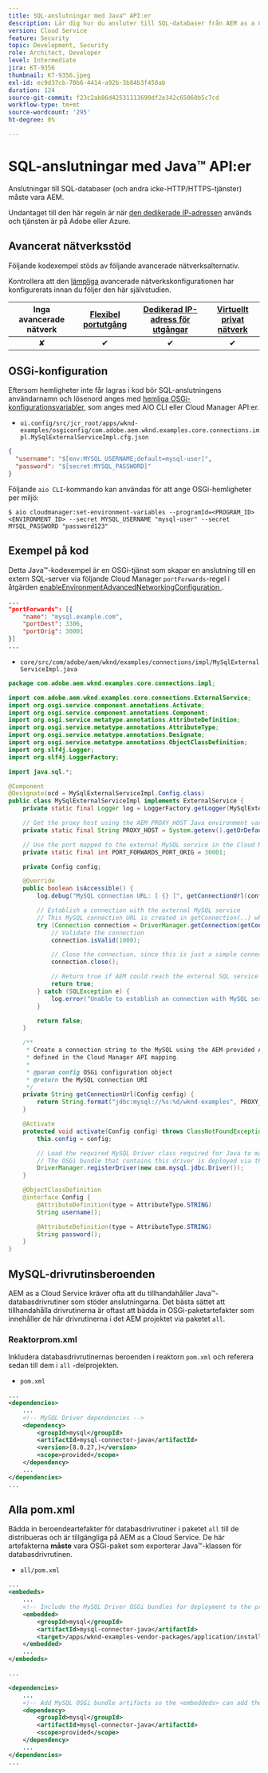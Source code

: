 ```yaml
---
title: SQL-anslutningar med Java™ API:er
description: Lär dig hur du ansluter till SQL-databaser från AEM as a Cloud Service med Java™ SQL API:er och utgångsportar.
version: Cloud Service
feature: Security
topic: Development, Security
role: Architect, Developer
level: Intermediate
jira: KT-9356
thumbnail: KT-9356.jpeg
exl-id: ec9d37cb-70b6-4414-a92b-3b84b3f458ab
duration: 124
source-git-commit: f23c2ab86d42531113690df2e342c65060b5c7cd
workflow-type: tm+mt
source-wordcount: '295'
ht-degree: 0%

---
```


# SQL-anslutningar med Java™ API:er

Anslutningar till SQL-databaser (och andra icke-HTTP/HTTPS-tjänster) måste vara AEM.

Undantaget till den här regeln är när [den dedikerade IP-adressen](../dedicated-egress-ip-address.md) används och tjänsten är på Adobe eller Azure.

## Avancerat nätverksstöd

Följande kodexempel stöds av följande avancerade nätverksalternativ.

Kontrollera att den [lämpliga](../advanced-networking.md#advanced-networking) avancerade nätverkskonfigurationen har konfigurerats innan du följer den här självstudien.

| Inga avancerade nätverk | [Flexibel portutgång](../flexible-port-egress.md) | [Dedikerad IP-adress för utgångar](../dedicated-egress-ip-address.md) | [Virtuellt privat nätverk](../vpn.md) |
|:-----:|:-----:|:------:|:---------:|
| ✘ | ✔ | ✔ | ✔ |

## OSGi-konfiguration

Eftersom hemligheter inte får lagras i kod bör SQL-anslutningens användarnamn och lösenord anges med [hemliga OSGi-konfigurationsvariabler](https://experienceleague.adobe.com/docs/experience-manager-cloud-service/implementing/deploying/configuring-osgi.html#secret-configuration-values), som anges med AIO CLI eller Cloud Manager API:er.

+ `ui.config/src/jcr_root/apps/wknd-examples/osgiconfig/com.adobe.aem.wknd.examples.core.connections.impl.MySqlExternalServiceImpl.cfg.json`

```json
{
  "username": "$[env:MYSQL_USERNAME;default=mysql-user]",
  "password": "$[secret:MYSQL_PASSWORD]"
}
```

Följande `aio CLI`-kommando kan användas för att ange OSGi-hemligheter per miljö:

```shell
$ aio cloudmanager:set-environment-variables --programId=<PROGRAM_ID> <ENVIRONMENT_ID> --secret MYSQL_USERNAME "mysql-user" --secret MYSQL_PASSWORD "password123"
```

## Exempel på kod

Detta Java™-kodexempel är en OSGi-tjänst som skapar en anslutning till en extern SQL-server via följande Cloud Manager `portForwards`-regel i åtgärden [ enableEnvironmentAdvancedNetworkingConfiguration ](https://www.adobe.io/experience-cloud/cloud-manager/reference/api/#operation/enableEnvironmentAdvancedNetworkingConfiguration) .

```json
...
"portForwards": [{
    "name": "mysql.example.com",
    "portDest": 3306,
    "portOrig": 30001
}]
...
```

+ `core/src/com/adobe/aem/wknd/examples/connections/impl/MySqlExternalServiceImpl.java`

```java
package com.adobe.aem.wknd.examples.core.connections.impl;

import com.adobe.aem.wknd.examples.core.connections.ExternalService;
import org.osgi.service.component.annotations.Activate;
import org.osgi.service.component.annotations.Component;
import org.osgi.service.metatype.annotations.AttributeDefinition;
import org.osgi.service.metatype.annotations.AttributeType;
import org.osgi.service.metatype.annotations.Designate;
import org.osgi.service.metatype.annotations.ObjectClassDefinition;
import org.slf4j.Logger;
import org.slf4j.LoggerFactory;

import java.sql.*;

@Component
@Designate(ocd = MySqlExternalServiceImpl.Config.class)
public class MySqlExternalServiceImpl implements ExternalService {
    private static final Logger log = LoggerFactory.getLogger(MySqlExternalServiceImpl.class);

    // Get the proxy host using the AEM_PROXY_HOST Java environment variable provided by AEM as a Cloud Service
    private static final String PROXY_HOST = System.getenv().getOrDefault("AEM_PROXY_HOST", "proxy.tunnel");

    // Use the port mapped to the external MySQL service in the Cloud Manager API call
    private static final int PORT_FORWARDS_PORT_ORIG = 30001;

    private Config config;

    @Override
    public boolean isAccessible() {
        log.debug("MySQL connection URL: [ {} ]", getConnectionUrl(config));

        // Establish a connection with the external MySQL service
        // This MySQL connection URL is created in getConnection(..) which will use the AEM_PROXY_HOST is it exists, and the proxied port.
        try (Connection connection = DriverManager.getConnection(getConnectionUrl(config), config.username(), config.password())) {
            // Validate the connection
            connection.isValid(1000);

            // Close the connection, since this is just a simple connectivity check
            connection.close();

            // Return true if AEM could reach the external SQL service
            return true;
        } catch (SQLException e) {
            log.error("Unable to establish an connection with MySQL service using connection URL  [ {} ]", getConnectionUrl(config), e);
        }

        return false;
    }

    /**
     * Create a connection string to the MySQL using the AEM-provided AEM_PROXY_HOST and portForwards.portOrg port
     * defined in the Cloud Manager API mapping.
     *
     * @param config OSGi configuration object
     * @return the MySQL connection URI
     */
    private String getConnectionUrl(Config config) {
        return String.format("jdbc:mysql://%s:%d/wknd-examples", PROXY_HOST, PORT_FORWARDS_PORT_ORIG);
    }

    @Activate
    protected void activate(Config config) throws ClassNotFoundException, SQLException {
        this.config = config;

        // Load the required MySQL Driver class required for Java to make the connection
        // The OSGi bundle that contains this driver is deployed via the project's all project
        DriverManager.registerDriver(new com.mysql.jdbc.Driver());
    }

    @ObjectClassDefinition
    @interface Config {
        @AttributeDefinition(type = AttributeType.STRING)
        String username();

        @AttributeDefinition(type = AttributeType.STRING)
        String password();
    }
}
```

## MySQL-drivrutinsberoenden

AEM as a Cloud Service kräver ofta att du tillhandahåller Java™-databasdrivrutiner som stöder anslutningarna. Det bästa sättet att tillhandahålla drivrutinerna är oftast att bädda in OSGi-paketartefakter som innehåller de här drivrutinerna i det AEM projektet via paketet `all`.

### Reaktorprom.xml

Inkludera databasdrivrutinernas beroenden i reaktorn `pom.xml` och referera sedan till dem i `all` -delprojekten.

+ `pom.xml`

```xml
...
<dependencies>
    ...
    <!-- MySQL Driver dependencies -->
    <dependency>
        <groupId>mysql</groupId>
        <artifactId>mysql-connector-java</artifactId>
        <version>[8.0.27,)</version>
        <scope>provided</scope>
    </dependency>
    ...
</dependencies>
...
```

## Alla pom.xml

Bädda in beroendeartefakter för databasdrivrutiner i paketet `all` till de distribueras och är tillgängliga på AEM as a Cloud Service. De här artefakterna __måste__ vara OSGi-paket som exporterar Java™-klassen för databasdrivrutinen.

+ `all/pom.xml`

```xml
...
<embededs>
    ...
    <!-- Include the MySQL Driver OSGi bundles for deployment to the project -->
    <embedded>
        <groupId>mysql</groupId>
        <artifactId>mysql-connector-java</artifactId>
        <target>/apps/wknd-examples-vendor-packages/application/install</target>
    </embedded>
    ...
</embededs>

...

<dependencies>
    ...
    <!-- Add MySQL OSGi bundle artifacts so the <embeddeds> can add them to the project -->
    <dependency>
        <groupId>mysql</groupId>
        <artifactId>mysql-connector-java</artifactId>
        <scope>provided</scope>
    </dependency>
    ...
</dependencies>
...
```
